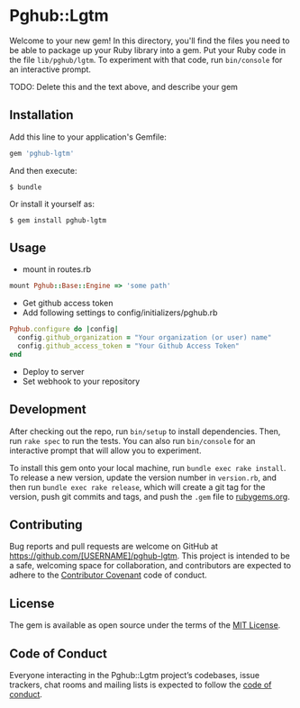 # Pghub::Lgtm

Welcome to your new gem! In this directory, you'll find the files you need to be able to package up your Ruby library into a gem. Put your Ruby code in the file `lib/pghub/lgtm`. To experiment with that code, run `bin/console` for an interactive prompt.

TODO: Delete this and the text above, and describe your gem

## Installation

Add this line to your application's Gemfile:

```ruby
gem 'pghub-lgtm'
```

And then execute:

    $ bundle

Or install it yourself as:

    $ gem install pghub-lgtm

## Usage

- mount in routes.rb

```ruby
mount Pghub::Base::Engine => 'some path'
```

- Get github access token
- Add following settings to config/initializers/pghub.rb

```ruby
Pghub.configure do |config|
  config.github_organization = "Your organization (or user) name"
  config.github_access_token = "Your Github Access Token"
end
```

- Deploy to server
- Set webhook to your repository

## Development

After checking out the repo, run `bin/setup` to install dependencies. Then, run `rake spec` to run the tests. You can also run `bin/console` for an interactive prompt that will allow you to experiment.

To install this gem onto your local machine, run `bundle exec rake install`. To release a new version, update the version number in `version.rb`, and then run `bundle exec rake release`, which will create a git tag for the version, push git commits and tags, and push the `.gem` file to [rubygems.org](https://rubygems.org).

## Contributing

Bug reports and pull requests are welcome on GitHub at https://github.com/[USERNAME]/pghub-lgtm. This project is intended to be a safe, welcoming space for collaboration, and contributors are expected to adhere to the [Contributor Covenant](http://contributor-covenant.org) code of conduct.

## License

The gem is available as open source under the terms of the [MIT License](http://opensource.org/licenses/MIT).

## Code of Conduct

Everyone interacting in the Pghub::Lgtm project’s codebases, issue trackers, chat rooms and mailing lists is expected to follow the [code of conduct](https://github.com/[USERNAME]/pghub-lgtm/blob/master/CODE_OF_CONDUCT.md).
